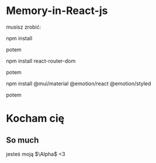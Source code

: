 # Memory-in-React-js

musisz zrobić:

npm install

potem 

npm install react-router-dom

potem 

npm install @mui/material @emotion/react @emotion/styled

potem

# Kocham cię 
## So much
jesteś moją $\Alpha$ <3

